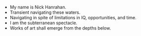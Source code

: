 - My name is Nick Hanrahan.
- Transient navigating these waters.
- Navigating in spite of limitations in IQ, opportunities, and time.
- I am the subterranean spectacle.
- Works of art shall emerge from the depths below.
